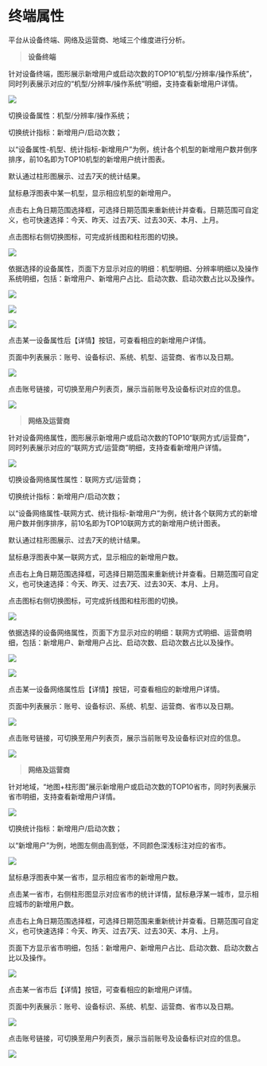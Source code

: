 # 终端属性

平台从设备终端、网络及运营商、地域三个维度进行分析。

> **设备终端**

针对设备终端，图形展示新增用户或启动次数的TOP10“机型/分辨率/操作系统”，同时列表展示对应的“机型/分辨率/操作系统”明细，支持查看新增用户详情。

![](/assets/终端属性1.png)

切换设备属性：机型/分辨率/操作系统；

切换统计指标：新增用户/启动次数；

以“设备属性-机型、统计指标-新增用户”为例，统计各个机型的新增用户数并倒序排序，前10名即为TOP10机型的新增用户统计图表。

默认通过柱形图展示、过去7天的统计结果。

鼠标悬浮图表中某一机型，显示相应机型的新增用户。

点击右上角日期范围选择框，可选择日期范围来重新统计并查看。日期范围可自定义，也可快速选择：今天、昨天、过去7天、过去30天、本月、上月。

点击图标右侧切换图标，可完成折线图和柱形图的切换。

![](/assets/终端属性2.png)

依据选择的设备属性，页面下方显示对应的明细：机型明细、分辨率明细以及操作系统明细，包括：新增用户、新增用户占比、启动次数、启动次数占比以及操作。

![](/assets/终端属性3.png)

![](/assets/终端属性4.png)

![](/assets/终端属性5.png)

点击某一设备属性后【详情】按钮，可查看相应的新增用户详情。

页面中列表展示：账号、设备标识、系统、机型、运营商、省市以及日期。

![](/assets/终端属性6.png)

点击账号链接，可切换至用户列表页，展示当前账号及设备标识对应的信息。

![](/assets/终端属性7.png)

> **网络及运营商**

针对设备网络属性，图形展示新增用户或启动次数的TOP10“联网方式/运营商”，同时列表展示对应的“联网方式/运营商”明细，支持查看新增用户详情。

![](/assets/终端属性8.png)

切换设备网络属性属性：联网方式/运营商；

切换统计指标：新增用户/启动次数；

以“设备网络属性-联网方式、统计指标-新增用户”为例，统计各个联网方式的新增用户数并倒序排序，前10名即为TOP10联网方式的新增用户统计图表。

默认通过柱形图展示、过去7天的统计结果。

鼠标悬浮图表中某一联网方式，显示相应的新增用户数。

点击右上角日期范围选择框，可选择日期范围来重新统计并查看。日期范围可自定义，也可快速选择：今天、昨天、过去7天、过去30天、本月、上月。

点击图标右侧切换图标，可完成折线图和柱形图的切换。

![](/assets/终端属性9.png)

依据选择的设备网络属性，页面下方显示对应的明细：联网方式明细、运营商明细，包括：新增用户、新增用户占比、启动次数、启动次数占比以及操作。

![](/assets/终端属性10.png)

![](/assets/终端属性11.png)

点击某一设备网络属性后【详情】按钮，可查看相应的新增用户详情。

页面中列表展示：账号、设备标识、系统、机型、运营商、省市以及日期。

![](/assets/终端属性12.png)

点击账号链接，可切换至用户列表页，展示当前账号及设备标识对应的信息。

![](/assets/终端属性13.png)

> **网络及运营商**

针对地域，“地图+柱形图”展示新增用户或启动次数的TOP10省市，同时列表展示省市明细，支持查看新增用户详情。

![](/assets/终端属性14.png)

切换统计指标：新增用户/启动次数；

以“新增用户”为例，地图左侧由高到低，不同颜色深浅标注对应的省市。

![](/assets/终端属性15.png)

鼠标悬浮图表中某一省市，显示相应省市的新增用户数。

点击某一省市，右侧柱形图显示对应省市的统计详情，鼠标悬浮某一城市，显示相应城市的新增用户数。

点击右上角日期范围选择框，可选择日期范围来重新统计并查看。日期范围可自定义，也可快速选择：今天、昨天、过去7天、过去30天、本月、上月。

页面下方显示省市明细，包括：新增用户、新增用户占比、启动次数、启动次数占比以及操作。

![](/assets/终端属性16.png)

点击某一省市后【详情】按钮，可查看相应的新增用户详情。

页面中列表展示：账号、设备标识、系统、机型、运营商、省市以及日期。

![](/assets/终端属性17.png)

点击账号链接，可切换至用户列表页，展示当前账号及设备标识对应的信息。

![](/assets/终端属性18.png)

    